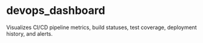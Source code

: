# devops_dashboard
Visualizes CI/CD pipeline metrics, build statuses, test coverage, deployment history, and alerts.
